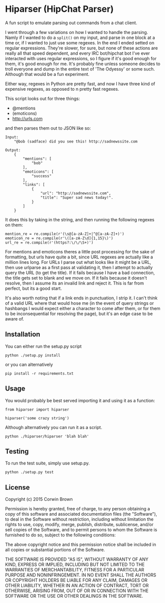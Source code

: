 # Hiparser (HipChat Parser)

A fun script to emulate parsing out commands from a chat client.

I went through a few variations on how I wanted to handle the parsing. Namly
if I wanted to do a `split()` on my input, and parse in one block at a time
or, if I wanted to just use some regexes. In the end I ended setted on regular
expressions. They're slower, for sure, but none of these actions are really
all that speed dependent, and every IRC bot/hipchat bot I've ever interacted
with uses regular expressions, so I figure if it's good enough for them,
it's good enough for me. It's probably fine unless someone decides to troll
everyone and dump in the entire text of 'The Odyessy' or some such. Although
that would be a fun experiment.

Either way, regexes in Python are pretty fast, and now I have three kind of
expensive regexes, as opposed to n pretty fast regexes.

This script looks out for three things:

* @mentions
* (emoticons)
* http://urls.com

and then parses them out to JSON like so:

```
Input:
    "@bob (sadface) did you see this! http://sadnewssite.com

Output:
    {
        "mentions": [
            "bob"
        ],
        "emoticons": [
            "success"
        ],
        "links": [
            {
                "url": "http://sadnewssite.com",
                "title": "Super sad news today!".
            }
        ]
    }
```

It does this by taking in the string, and then running the following
regexes on them:

```
mention_re = re.compile(r'(\s@[a-zA-Z]+|^@[a-zA-Z]+)')
emoticon_re = re.compile(r'\([a-zA-Z\d]{1,15}\)')
url_re = re.compile(r'(https?:\/\/\S+)')
```

For mentions and emoticons theres a little post processing for the sake
of formatting, but urls have quite a bit, since URL regexes are actually like
a million lines long. For URLs I parse out what looks like it might be a URL,
then use urlparse as a first pass at validating it, then I attempt to actually
query the URL (to get the title). If it fails because I have a bad connection,
the title gets set to blank and we move on. If it fails because it doesn't
resolve, then I assume its an invalid link and reject it. This is far from
perfect, but its a good start.

It's also worth noting that if a link ends in punctuation, I strip it. I can't
think of a valid URL where that would hose me (in the event of query strings
or hashbangs I would expect either a character to come after them, or for
them to be inconsequential for resolving the page), but it's an edge case to
be aware of.


## Installation

You can either run the setup.py script

```
python ./setup.py install
```

or you can alternatively

```
pip install -r requirements.txt
```


## Usage

You would probably be best served importing it and using it as a function:

```
from hiparser import hiparser

hiparser('some crazy string')
```

Although alternatively you can run it as a script.

```
python ./hiparser/hiparser 'blah blah'
```


## Testing

To run the test suite, simply use setup.py.

```
python ./setup.py test
```


## License

Copyright (c) 2015 Corwin Brown

Permission is hereby granted, free of charge, to any person obtaining a copy of this software and associated documentation files (the "Software"), to deal in the Software without restriction, including without limitation the rights to use, copy, modify, merge, publish, distribute, sublicense, and/or sell copies of the Software, and to permit persons to whom the Software is furnished to do so, subject to the following conditions:

The above copyright notice and this permission notice shall be included in all copies or substantial portions of the Software.

THE SOFTWARE IS PROVIDED "AS IS", WITHOUT WARRANTY OF ANY KIND, EXPRESS OR IMPLIED, INCLUDING BUT NOT LIMITED TO THE WARRANTIES OF MERCHANTABILITY, FITNESS FOR A PARTICULAR PURPOSE AND NONINFRINGEMENT. IN NO EVENT SHALL THE AUTHORS OR COPYRIGHT HOLDERS BE LIABLE FOR ANY CLAIM, DAMAGES OR OTHER LIABILITY, WHETHER IN AN ACTION OF CONTRACT, TORT OR OTHERWISE, ARISING FROM, OUT OF OR IN CONNECTION WITH THE SOFTWARE OR THE USE OR OTHER DEALINGS IN THE SOFTWARE.
